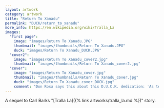 ```yaml
---
layout: artwork
category: artwork
title: "Return To Xanadu"
permalink: "DUCK/return_to_xanadu"
more_info: https://en.wikipedia.org/wiki/Tralla_La
images:
  "first page":
    image: "images/Return To Xanadu.JPG"
    thumbnail: "images/thumbnails/Return To Xanadu.JPG"
    duck: "images/Return To Xanadu_DUCK.JPG"
  "cover2":
    image: "images/Return To Xanadu_cover2.jpg"
    thumbnail: "images/thumbnails/Return To Xanadu_cover2.jpg"
  "cover":
    image: "images/Return To Xanadu_cover.jpg"
    thumbnail: "images/thumbnails/Return To Xanadu_cover.jpg"
    duck: "images/Return To Xanadu_cover_DUCK.jpg"
    comment: "Don Rosa says this about this D.U.C.K. dedication: 'As to the hidden D.U.C.K. in this new PICSOU pin-up: the D., U., & K. are okay, just as I drew them. BUT... the (excellent) colorist must not know about the hidden dedication because she seems to have added lines to the art to close up areas to contain the color... in other words, she completed purposely-incomplete lines... therefore the C. is no longer there. You'll see where it was supposed to be when you spot the other letters, but don't expect to see the C.'"
---
```


A sequel to Carl Barks "[Tralla La]({% link artworks/tralla_la.md %})" story.
